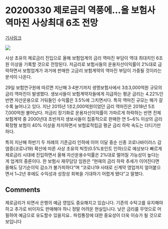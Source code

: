 # 20200330   제로금리 역풍에...올 보험사 역마진 사상최대 6조 전망

[기사링크](<https://www.sedaily.com/NewsView/1Z0DYYE8GY>)



![](https://newsimg.sedaily.com/2020/03/29/1Z0DYYE8GY_2.jpg)



사상 초유의 제로금리 진입으로 올해 보험업계의 금리 역마진 부담이 역대 최대치인 6조원 이상을 기록할 것으로 전망된다. 저금리로 보험사들의 운용자산이익률이 2%대로 급락하면서 보험업계가 과거에 판매한 고금리 보험계약의 역마진 부담이 가중될 것이라는 분석이 나온다.



29일 보험연구원에 따르면 지난해 3·4분기까지 생명보험사에서 3조3,000억원 규모의 금리 역마진이 발생했다. 생보사들이 보험계약자들에게 지급하는 평균 금리는 4.22%인 반면 자산운용으로 거둬들인 수익률은 3.5%에 그치면서다. 특히 역마진 규모는 해가 갈수록 늘어나고 있다. 지난 2015년 1조2,000억원이었던 금리 역마진은 2018년 5조7,000억원 불어났다. 저금리 장기화로 운용자산이익률이 가파르게 하락하는 반면 전체 보험계약 중 2000년대 초반까지 생보사들이 집중적으로 판매한 연 5~6% 이상의 금리확정형 보험이 40% 이상을 차지하면서 보험료적립금 평균 금리 하락 속도는 더디기만 하다.



특히 지난해 하반기 두 차례의 기준금리 인하에 이어 이달 중순 신종 코로나바이러스 감염증(코로나19) 확산에 따른 사상 초유의 빅컷(0.5%포인트 인하)으로 예상보다 빠르게 제로금리 시대에 진입하면서 올해 자산운용수익률은 2%대로 떨어질 가능성이 높다는 게 업계의 중론이다. 한 보험사 재무담당 임원은 “현재의 금리 하락 추세가 이어진다면 올해도 당기순이익 감소가 불가피하다”며 “코로나19 사태로 신계약 영업까지 얼어붙으면서 1~2년 후에도 수익성과 성장성 회복을 기대하기 어렵게 됐다”고 말했다.



## Comments

제로금리가 되면서 은행의 예금 영업도 중요해지고 있습니다. 기존의 수탁고를 유지해야 하고 추가로 비이자도 판매해야 하니 정말 어려운 현실입니다. 낮은 금리를 무엇으로 어필하여 예금으로 유도할수 있을지요.. 파킹통장에 대한 중요성이 더욱 이슈가 될 것으로 보입니다